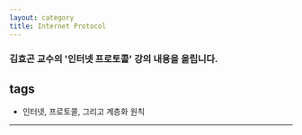 ```yaml
---
layout: category
title: Internet Protocol
---
```

### 김효곤 교수의 '인터넷 프로토콜' 강의 내용을 올립니다.

## tags
- 인터넷, 프로토콜, 그리고 계층화 원칙

___


